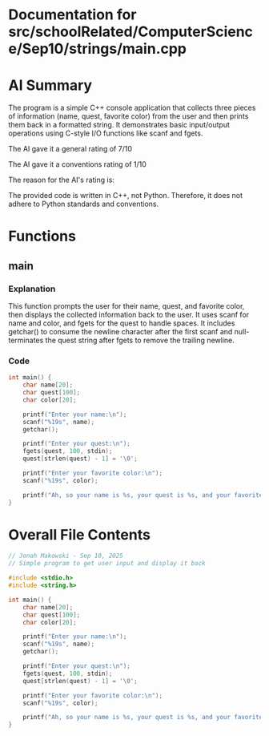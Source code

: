 # Documentation for src/schoolRelated/ComputerScience/Sep10/strings/main.cpp

# AI Summary
The program is a simple C++ console application that collects three pieces of information (name, quest, favorite color) from the user and then prints them back in a formatted string. It demonstrates basic input/output operations using C-style I/O functions like scanf and fgets.

The AI gave it a general rating of 7/10

The AI gave it a conventions rating of 1/10

The reason for the AI's rating is:

The provided code is written in C++, not Python. Therefore, it does not adhere to Python standards and conventions.
# Functions

## main
### Explanation
This function prompts the user for their name, quest, and favorite color, then displays the collected information back to the user. It uses scanf for name and color, and fgets for the quest to handle spaces. It includes getchar() to consume the newline character after the first scanf and null-terminates the quest string after fgets to remove the trailing newline.
### Code
```c++
int main() {
    char name[20];
    char quest[100];
    char color[20];

    printf("Enter your name:\n");
    scanf("%19s", name);
    getchar();

    printf("Enter your quest:\n");
    fgets(quest, 100, stdin);
    quest[strlen(quest) - 1] = '\0';

    printf("Enter your favorite color:\n");
    scanf("%19s", color);

    printf("Ah, so your name is %s, your quest is %s, and your favorite color is %s.\n", name, quest, color);
}
```
# Overall File Contents
```c++
// Jonah Makowski - Sep 10, 2025
// Simple program to get user input and display it back

#include <stdio.h>
#include <string.h>

int main() {
    char name[20];
    char quest[100];
    char color[20];

    printf("Enter your name:\n");
    scanf("%19s", name);
    getchar();

    printf("Enter your quest:\n");
    fgets(quest, 100, stdin);
    quest[strlen(quest) - 1] = '\0';

    printf("Enter your favorite color:\n");
    scanf("%19s", color);

    printf("Ah, so your name is %s, your quest is %s, and your favorite color is %s.\n", name, quest, color);
}

```
